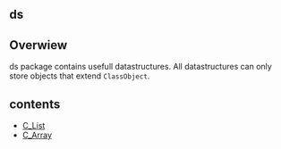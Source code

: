 ## ds

## Overwiew
ds package contains usefull datastructures. All datastructures can only store objects that extend `ClassObject`.

## contents
- [C_List](C_List.md)
- [C_Array](C_Array.md)
